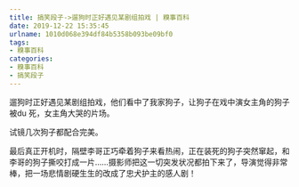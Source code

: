 ```yaml
---
title: 搞笑段子->遛狗时正好遇见某剧组拍戏 | 糗事百科
date: 2019-12-22 15:35:45
urlname: 1010d068e394df84b5358b093be09bf0
tags: 
- 糗事百科
categories:
- 糗事百科
- 搞笑段子
---
```

遛狗时正好遇见某剧组拍戏，他们看中了我家狗子，让狗子在戏中演女主角的狗子被du 死，女主角大哭的片场。

试镜几次狗子都配合完美。

最后真正开机时，隔壁李哥正巧牵着狗子来看热闹，正在装死的狗子突然窜起，和李哥的狗子撕咬打成一片……摄影师把这一切突发状况都拍下来了，导演觉得非常棒，把一场悲情剧硬生生的改成了忠犬护主的感人剧！


